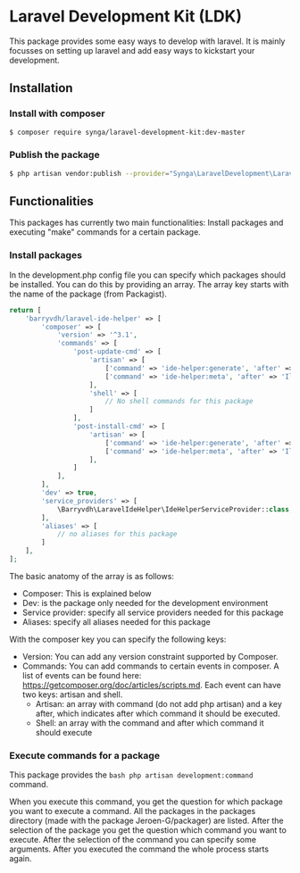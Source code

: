 # Laravel Development Kit (LDK)

This package provides some easy ways to develop with laravel. It is mainly focusses on setting up laravel and add 
easy ways to kickstart your development.

## Installation

### Install with composer

```bash
$ composer require synga/laravel-development-kit:dev-master
```

### Publish the package

```bash
$ php artisan vendor:publish --provider="Synga\LaravelDevelopment\LaravelDevelopmentServiceProvider"
```

## Functionalities

This packages has currently two main functionalities: Install packages and executing "make" commands for a certain 
package.

### Install packages

In the development.php config file you can specify which packages should be installed. You can do this by providing 
an array. The array key starts with the name of the package (from Packagist).

```php 
return [
    'barryvdh/laravel-ide-helper' => [
        'composer' => [
            'version' => '^3.1',
            'commands' => [
                'post-update-cmd' => [
                    'artisan' => [
                        ['command' => 'ide-helper:generate', 'after' => 'Illuminate\\Foundation\\ComposerScripts::postInstall'],
                        ['command' => 'ide-helper:meta', 'after' => 'Illuminate\\Foundation\\ComposerScripts::postInstall']
                    ],
                    'shell' => [
                        // No shell commands for this package
                    ]
                ],
                'post-install-cmd' => [
                    'artisan' => [
                        ['command' => 'ide-helper:generate', 'after' => 'Illuminate\\Foundation\\ComposerScripts::postInstall'],
                        ['command' => 'ide-helper:meta', 'after' => 'Illuminate\\Foundation\\ComposerScripts::postInstall']
                    ],
                ]
            ],
        ],
        'dev' => true,
        'service_providers' => [
            \Barryvdh\LaravelIdeHelper\IdeHelperServiceProvider::class,
        ],
        'aliases' => [
            // no aliases for this package
        ]
    ],
];
```

The basic anatomy of the array is as follows:

- Composer: This is explained below
- Dev: is the package only needed for the development environment
- Service provider: specify all service providers needed for this package
- Aliases: specify all aliases needed for this package

With the composer key you can specify the following keys:
 
- Version: You can add any version constraint supported by Composer.
- Commands: You can add commands to certain events in composer. A list of events can be found here: 
https://getcomposer.org/doc/articles/scripts.md. Each event can have two keys: artisan and shell. 
    - Artisan: an array with command (do not add php artisan) and a key after, which indicates after which command it
     should be executed.
    - Shell: an array with the command and after which command it should execute

### Execute commands for a package

This package provides the ```bash php artisan development:command``` command. 

When you execute this command, you get the
question for which package you want to execute a command. All the packages in the packages directory (made with the package Jeroen-G/packager) are listed. After 
the selection of the package you get the question which command you want to execute. After the selection of the command 
you can specify some arguments. After you executed the command the whole process starts again.



